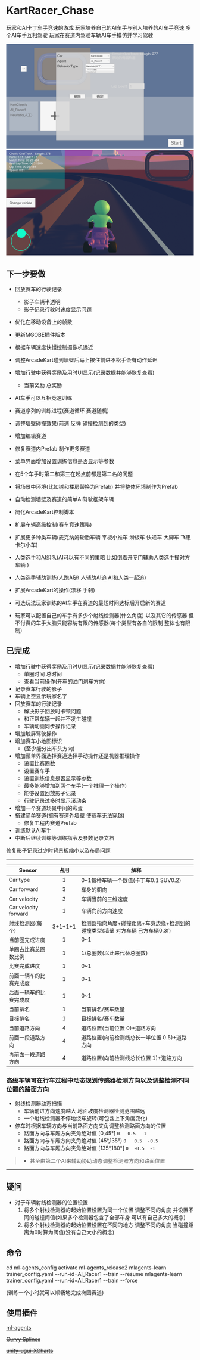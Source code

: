 # KartRacer_Chase

玩家和AI卡丁车手竞速的游戏
玩家培养自己的AI车手与别人培养的AI车手竞速
多个AI车手互相驾驶
玩家在赛道内驾驶车辆AI车手模仿并学习驾驶

![Snipaste_2020-11-24_15-38-34](https://github.com/SSB4455/KartRacer_Chase/blob/master/Screenshot/Snipaste_2020-11-24_15-38-34.png?raw=true)![Snipaste_2020-11-24_15-42-17](https://github.com/SSB4455/KartRacer_Chase/blob/master/Screenshot/Snipaste_2020-12-05_09-41-37.png?raw=true)

## 下一步要做

- 回放赛车的行驶记录
  - 影子车辆半透明
  - 影子记录行驶时速度显示问题
- 优化在移动设备上的帧数
- 更新MGOBE插件版本
- 根据车辆速度快慢控制摄像机远近
- 调整ArcadeKart碰到墙壁后马上按住前进不松手会有动作延迟
- 增加行驶中获得奖励及用时UI显示(记录数据并能够恢复查看)
  - 当前奖励 总奖励
- AI车手可以互相竞速训练
- 赛道序列的训练进程(赛道循环 赛道随机)
- 调整墙壁碰撞效果(前速 反弹 碰撞检测到的类型)
- 增加编辑赛道
- 修复赛道内Prefab 制作更多赛道
- 菜单界面增加设置训练信息是否显示等参数
- 在5个车手时第二和第三在起点前都是第二名的问题
- 将场景中环境(比如树和楼房替换为Prefab) 并将整体环境制作为Prefab
- 自动检测墙壁及赛道的简单AI驾驶框架车辆
- 简化ArcadeKart控制脚本
- 扩展车辆高级控制(赛车竞速策略)
- 扩展更多种类车辆(麦克纳姆轮胎车辆 平板小推车 滑板车 快递车 大脚车 飞思卡尔小车)
- 人类选手和AI组队(AI可以有不同的策略 比如倒着开专门辅助人类选手撞对方车辆 )
- 人类选手辅助训练(人跑AI追 人辅助AI追 AI和人类一起追)
- 扩展ArcadeKart的操作(漂移 手刹)

- 可选玩法玩家训练的AI车手在赛道的最短时间达标后开启新的赛道
- 玩家可以配置自己的车手有多少个射线检测器(什么角度) 以及其它的传感器 但不付费的车手大脑只能容纳有限的传感器(每个类型有各自的限制 整体也有限制)

## 已完成

- 增加行驶中获得奖励及用时UI显示(记录数据并能够恢复查看)
  - 单圈时间 总时间
  - 查看当前操作(开车的油门刹车方向)
- 记录赛车行驶的影子
- 车辆上空显示玩家名字
- 回放赛车的行驶记录
  - 解决影子回放时卡顿问题
  - 和正常车辆一起并不发生碰撞
  - 车辆动画同步操作记录
- 增加触屏驾驶操作
- 增加赛车小地图标识
  - (至少能分出车头方向)
- 增加菜单界面选择赛道选择手动操作还是机器推理操作
  - 设置比赛圈数
  - 设置赛车手
  - 设置训练信息是否显示等参数
  - 最多能够增加到两个车手(一个推理一个操作)
  - 能够设置回放影子记录
  - 行驶记录过多时显示滚动条
- 增加一个赛道场景中间的彩蛋
- 搭建简单赛道(拥有赛道外墙壁 使赛车无法穿越)
  - 修复工程内赛道Prefab
- 训练默认AI车手
- 中断后继续训练等训练指令及参数记录文档

修复影子记录过少时背景板缩小以及布局问题

---

Sensor|占用|解释
--|:--:|--
Car type|1|0~1每种车辆一个数值(卡丁车0.1 SUV0.2)
Car forward|3|车身的朝向
Car velocity|3|车辆当前的三维速度
Car velocity forward|1|车辆向前方向速度
射线检测器(每个)|3+1+1+1|检测器指向角度+碰撞距离+车身边缘+检测到的碰撞类型(墙壁 对方车辆 己方车辆0.3f)
当前圈完成进度|1|0~1
单圈占比赛总圈数比例|1|1/总圈数(以此来代替总圈数)
比赛完成进度|1|0~1
前面一辆车的比赛完成度|1|0~1
后面一辆车的比赛完成度|1|0~1
当前排名|1|当前排名/赛车数量
目标排名|1|目标排名/赛车数量
当前道路方向|4|道路位置(当前位置 0)+道路方向
前面一段道路方向|4|道路位置(向前检测线总长一半位置 0.5)+道路方向
再前面一段道路方向|4|道路位置(向前检测线总长位置 1)+道路方向

### 高级车辆可在行车过程中动态规划传感器检测方向以及调整检测不同位置的路面方向

- 射线检测器动态扫描
  - 车辆前进方向速度越大 地面坡度检测器检测范围越远
  - 一个射线检测器不停地绕车旋转(可包含上下角度变化)
- 停车时根据车辆方向与当前路面方向夹角调整检测路面方向的位置
  - 路面方向与车厢方向夹角绝对值 [0,45°]       ` 0   0.5   1 `
  - 路面方向与车厢方向夹角绝对值 (45°,135°)    ` 0   0.5  -0.5 `
  - 路面方向与车厢方向夹角绝对值 [135°,180°]   ` 0  -0.5  -1 `

>- 甚至由第二个AI来辅助协助动态调整检测器方向和路面位置

---

## 疑问

- 对于车辆射线检测器的位置设置
  1. 将多个射线检测器的起始位置设置为同一个位置 调整不同的角度 并设置不同的碰撞阈值(如果多个检测器包含了全部车身 可以有自己多大的概念)
  2. 将多个射线检测器的起始位置设置在不同的地方 调整不同的角度 当碰撞距离为0时算为阈值(没有自己大小的概念)

## 命令

cd ml-agents_config
activate ml-agents_release2
mlagents-learn trainer_config.yaml --run-id=AI_Racer1 --train --resume
mlagents-learn trainer_config.yaml --run-id=AI_Racer1 --train --force

(训练一个小时就可以顺畅地完成椭圆赛道)

## 使用插件

[ml-agents](https://github.com/Unity-Technologies/ml-agents)

~~[Curvy Splines](https://assetstore.unity.com/packages/tools/utilities/curvy-splines-7038)~~

~~[unity-ugui-XCharts](https://github.com/monitor1394/unity-ugui-XCharts)~~
